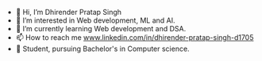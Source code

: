 - 👋 Hi, I’m Dhirender Pratap Singh 
- 👀 I’m interested in Web development, ML and AI.
- 🌱 I’m currently learning Web development and DSA.
- 📫 How to reach me www.linkedin.com/in/dhirender-pratap-singh-d1705
- 📑 Student, pursuing Bachelor's in Computer science.
<!---
Division17/Division17 is a ✨ special ✨ repository because its `README.md` (this file) appears on your GitHub profile.
You can click the Preview link to take a look at your changes.
--->
